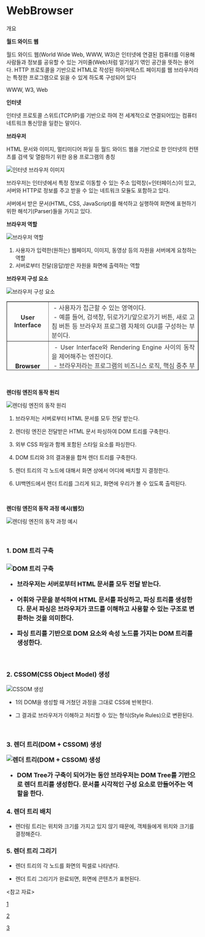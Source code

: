 # WebBrowser

개요

**월드 와이드 웹**

월드 와이드 웹(World Wide Web, WWW, W3)은 인터넷에 연결된 컴퓨터를 이용해 사람들과 정보를 공유할 수 있는 거미줄(Web)처럼 얼기설기 엮인 공간을 뜻하는 용어다. HTTP 프로토콜을 기반으로 HTML로 작성된 하이퍼텍스트 페이지를 웹 브라우저라는 특정한 프로그램으로 읽을 수 있게 하도록 구성되어 있다

WWW, W3, Web

**인터넷**

인터넷 프로토콜 스위트(TCP/IP)를 기반으로 하여 전 세계적으로 연결되어있는 컴퓨터 네트워크 통신망을 일컫는 말이다.

**브라우저**

HTML 문서와 이미지, 멀티미디어 파일 등 월드 와이드 웹을 기반으로 한 인터넷의 컨텐츠를 검색 및 열람하기 위한 응용 프로그램의 총칭

![인터넷 브라우저 이미지](https://github.com/jiwonYun9332/Front-End/blob/main/HTML/images/image1.jpg)

브라우저는 인터넷에서 특정 정보로 이동할 수 있는 주소 입력창(=인터페이스)이 있고, 서버와 HTTP로 정보를 주고 받을 수 있는 네트워크 모듈도 포함하고 있다.

서버에서 받은 문서(HTML, CSS, JavaScript)를 해석하고 실행하여 화면에 표현하기 위한 해석기(Parser)들을 가지고 있다.

**브라우저 역할**

![브라우저 역할](https://github.com/jiwonYun9332/Front-End/blob/main/HTML/images/image2.png)

1. 사용자가 입력한(원하는) 웹페이지, 이미지, 동영상 등의 자원을 서버에게 요청하는 역할
2. 서버로부터 전달(응답)받은 자원을 화면에 출력하는 역할

**브라우저 구성 요소**

![브라우저 구성 요소](https://github.com/jiwonYun9332/Front-End/blob/main/HTML/images/image3.png)

<table style="border-collapse: collapse; width: 100%; height: 180px;" border="1">
    <tbody>
        <tr style="height: 60px;">
         <td style="width: 16.5116%; text-align: center; height: 60px;"><b><span style="color: #333333;">User<br>Interface</span></b></td>
         <td style="width: 83.4884%; text-align: justify; height: 60px;"><span style="color: #333333;">&nbsp;- 사용자가 접근할 수 있는 영역이다.<br>&nbsp;- 예를 들어, 검색창, 뒤로가기/앞으로가기 버튼, 새로 고침 버튼 등 브라우저 프로그램 자체의 GUI를 구성하는 부분이다.</span></td>
        </tr>
        <tr style="height: 20px;">
         <td style="width: 16.5116%; text-align: center; height: 20px;"><b>Browser<br>Engine</b></td>
         <td style="width: 83.4884%; text-align: justify; height: 20px;"><span style="color: #333333;"><span style="color: #333333;">&nbsp;- User Interface</span>와 Rendering Engine 사이의 동작을 제어해주는 엔진이다.<br>&nbsp;- 브라우저라는 프로그램의 비즈니스 로직, 핵심 중추 부분이다. <br></span><span style="color: #333333;"><b>&nbsp;- </b>Data Storage를</span><span style="color: #333333;"><span style="color: #333333;"> 참조하며 로컬에 데이터를 쓰고 읽으면서 다양한 작업을 한다.</span></span></td>
        </tr>
        <tr style="height: 20px;">
         <td style="width: 16.5116%; text-align: center; height: 20px;"><b>Rendering Engine</b></td>
         <td style="width: 83.4884%; text-align: justify; height: 20px;"><b>&nbsp;- 요청한 콘텐츠를 화면에 출력하는 역할이다.</b><br><b>&nbsp;- <span style="color: #333333;"> HTML, CSS 등을 파싱하여 최종적으로 화면에 그린다.</span></b></td>
        </tr>
        <tr style="height: 20px;">
         <td style="width: 16.5116%; text-align: center; height: 20px;"><b>Networking</b></td>
         <td style="width: 83.4884%; text-align: justify; height: 20px;">&nbsp;- <span>http 요청을 할 수 있으며 네트워크를 호출할 수 있다.</span></td>
        </tr>
        <tr style="height: 20px;">
         <td style="width: 16.5116%; text-align: center; height: 20px;"><b>JS Engine</b></td>
         <td style="width: 83.4884%; text-align: justify; height: 20px;">&nbsp;- <span>javascript 코드를 해석하고 실행한다.</span></td>
        </tr>
        <tr style="height: 20px;">
         <td style="width: 16.5116%; text-align: center; height: 20px;"><b>UI Backend</b></td>
         <td style="width: 83.4884%; text-align: justify; height: 20px;">&nbsp;- <span>기본적인 위젯을 그리는 인터페이스이다.</span></td>
        </tr>
        <tr style="height: 20px;">
         <td style="width: 16.5116%; text-align: center; height: 20px;"><b>Data Storage</b></td>
         <td style="width: 83.4884%; text-align: justify; height: 20px;">&nbsp;- <span>Local Storage, Indexed DB, 쿠키 등 브라우저 메모리를 활용하여 저장하는 영역이다.</span>&nbsp;</td>
        </tr>
    </tbody>
</table>

<br>

**렌더링 엔진의 동작 원리**

![렌더링 엔진의 동작 원리](https://github.com/jiwonYun9332/Front-End/blob/main/HTML/images/image4.png)

1. 브라우저는 서버로부터 HTML 문서를 모두 전달 받는다.

2. 렌더링 엔진은 전달받은 HTML 문서 파싱하여 DOM 트리를 구축한다.

3. 외부 CSS 파일과 함께 포함된 스타일 요소를 파싱한다.

4. DOM 트리와 3의 결과물을 합쳐 렌더 트리를 구축한다.

5. 렌더 트리의 각 노드에 대해서 화면 상에서 어디에 배치할 지 결정한다.

6. UI백엔드에서 렌더 트리를 그리게 되고, 화면에 우리가 볼 수 있도록 출력된다.

<br>

**렌더링 엔진의 동작 과정 예시(웹킷)**

![렌더링 엔진의 동작 과정 예시](https://github.com/jiwonYun9332/Front-End/blob/main/HTML/images/image5.png)

<br>

<h3>1. DOM 트리 구축<h3>

![DOM 트리 구축](https://github.com/jiwonYun9332/Front-End/blob/main/HTML/images/image6.png)

 - 브라우저는 서버로부터 HTML 문서를 모두 전달 받는다.
  
 - 어휘와 구문을 분석하여 HTML 문서를 파싱하고, 파싱 트리를 생성한다. 문서 파싱은 브라우저가 코드를 이해하고 사용할 수 있는 구조로 변환하는 것을 의미한다.
 
 - 파싱 트리를 기반으로 DOM 요소와 속성 노드를 가지는 DOM 트리를 생성한다.
  
<br>

<h3>2. CSSOM(CSS Object Model) 생성 </h3>

![CSSOM 생성](https://github.com/jiwonYun9332/Front-End/blob/main/HTML/images/image7.png)

- 1의 DOM을 생성할 때 거쳤던 과정을 그대로 CSS에 반복한다.

- 그 결과로 브라우저가 이해하고 처리할 수 있는 형식(Style Rules)으로 변환된다.

<br>
  
<h3>3. 렌더 트리(DOM + CSSOM) 생성

![렌더 트리(DOM + CSSOM) 생성](https://github.com/jiwonYun9332/Front-End/blob/main/HTML/images/image8.png)

- DOM Tree가 구축이 되어가는 동안 브라우저는 DOM Tree를 기반으로 렌더 트리를 생성한다. 문서를 시각적인 구성 요소로 만들어주는 역할을 한다.
  
<h3>4. 렌더 트리 배치</h3>
  
- 렌더링 트리는 위치와 크기를 가지고 있지 않기 때문에, 객체들에게 위치와 크기를 결정해준다.
  
<h3>5. 렌더 트리 그리기</h3>

- 렌더 트리의 각 노드를 화면의 픽셀로 나타낸다.

- 렌더 트리 그리기가 완료되면, 화면에 콘텐츠가 표현된다.

<참고 자료>
    
[1](https://all-young.tistory.com/22)

[2](https://baegofda.tistory.com/207)

[3](https://velog.io/@exljhun307/%EC%9B%B9-%EB%B8%8C%EB%9D%BC%EC%9A%B0%EC%A0%80%EC%9D%98-%EC%9D%B4%ED%95%B4#13-%EB%B8%8C%EB%9D%BC%EC%9A%B0%EC%A0%80%EC%9D%98-%EA%B5%AC%EC%84%B1-%EC%9A%94%EC%86%8C)














